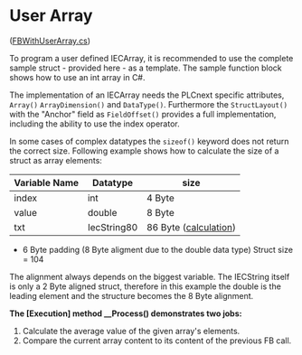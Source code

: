 # User Array

([FBWithUserArray.cs](FBWithUserArray.cs))

To program a user defined IECArray, it is recommended to use the complete sample struct - provided here - as a template.
The sample function block shows how to use an int array in C#.

The implementation of an IECArray needs the PLCnext specific attributes, `Array()` `ArrayDimension()` and `DataType()`.
Furthermore the `StructLayout()` with the "Anchor" field as `FieldOffset()` provides a full implementation, including the ability to use the index operator.

In some cases of complex datatypes the `sizeof()` keyword does not return the correct size.
Following example shows how to calculate the size of a struct as array elements:

| Variable Name | Datatype | size |
|--- | --- | ---|
| index | int | 4 Byte |
| value | double | 8 Byte |
| txt | IecString80 | 86 Byte ([calculation](../05_IECString/IECString.md)) |

+ 6 Byte padding (8 Byte aligment due to the double data type)
Struct size = 104

The alignment always depends on the biggest variable. The IECString itself is only a 2 Byte aligned struct, therefore in this example the double is the leading element and the structure becomes the 8 Byte alignment.

**The [Execution] method __Process() demonstrates two jobs:**
1. Calculate the average value of the given array's elements.
2. Compare the current array content to its content of the previous FB call.
